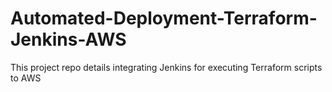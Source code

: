 # Automated-Deployment-Terraform-Jenkins-AWS
This project repo details integrating Jenkins for executing Terraform scripts to AWS
